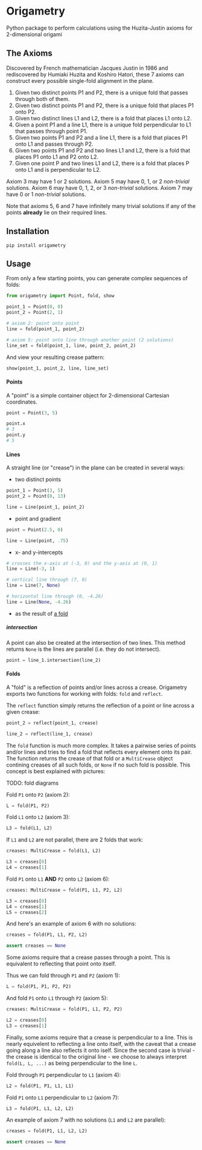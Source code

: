 # Origametry

Python package to perform calculations using the Huzita-Justin axioms for 2-dimensional origami

## The Axioms

Discovered by French mathematician Jacques Justin in 1986 and rediscovered by Humiaki Huzita and Koshiro Hatori, these 7 axioms can construct every possible single-fold alignment in the plane.

1. Given two distinct points P1 and P2, there is a unique fold that passes through both of them.
2. Given two distinct points P1 and P2, there is a unique fold that places P1 onto P2.
3. Given two distinct lines L1 and L2, there is a fold that places L1 onto L2.
4. Given a point P1 and a line L1, there is a unique fold perpendicular to L1 that passes through point P1.
5. Given two points P1 and P2 and a line L1, there is a fold that places P1 onto L1 and passes through P2.
6. Given two points P1 and P2 and two lines L1 and L2, there is a fold that places P1 onto L1 and P2 onto L2.
7. Given one point P and two lines L1 and L2, there is a fold that places P onto L1 and is perpendicular to L2.

Axiom 3 may have 1 or 2 solutions.
Axiom 5 may have 0, 1, or 2 _non-trivial_ solutions.
Axiom 6 may have 0, 1, 2, or 3 _non-trivial_ solutions.
Axiom 7 may have 0 or 1 _non-trivial_ solutions.

Note that axioms 5, 6 and 7 have infinitely many trivial solutions if any of the points **already** lie on their required lines.

## Installation

```
pip install origametry
```

## Usage

From only a few starting points, you can generate complex sequences of folds:

```py
from origametry import Point, fold, show

point_1 = Point(0, 0)
point_2 = Point(2, 1)

# axiom 2: point onto point
line = fold(point_1, point_2)

# axiom 5: point onto line through another point (2 solutions)
line_set = fold(point_1, line, point_2, point_2)
```

And view your resulting crease pattern:

```python
show(point_1, point_2, line, line_set)
```

#### Points

A "point" is a simple container object for 2-dimensional Cartesian coordinates.

```py
point = Point(3, 5)

point.x
# 3
point.y
# 5
```

#### Lines

A straight line (or "crease") in the plane can be created in several ways:

- two distinct points

```py
point_1 = Point(3, 5)
point_2 = Point(8, 13)

line = Line(point_1, point_2)
```

- point and gradient

```py
point = Point(2.5, 0)

line = Line(point, .75)
```

- x- and y-intercepts

```py
# crosses the x-axis at (-3, 0) and the y-axis at (0, 1)
line = Line(-3, 1)

# vertical line through (7, 0)
line = Line(7, None)

# horizontal line through (0, -4.26)
line = Line(None, -4.26)
```

- as the result of [a fold](#folds)

##### intersection

A point can also be created at the intersection of two lines. This method returns `None` is the lines are parallel (i.e. they do not intersect).

```py
point = line_1.intersection(line_2)
```

#### Folds

A "fold" is a reflection of points and/or lines across a crease. Origametry exports two functions for working with folds: `fold` and `reflect`.

The `reflect` function simply returns the reflection of a point or line across a given crease:

```py
point_2 = reflect(point_1, crease)

line_2 = reflect(line_1, crease)
```

The `fold` function is much more complex. It takes a pairwise series of points and/or lines and tries to find a fold that reflects every element onto its pair. The function returns the crease of that fold or a `MultiCrease` object contining creases of all such folds, or `None` if no such fold is possible. This concept is best explained with pictures:

TODO: fold diagrams

Fold `P1` onto `P2` (axiom 2):

```py
L = fold(P1, P2)
```

Fold `L1` onto `L2` (axiom 3):

```py
L3 = fold(L1, L2)
```

If `L1` and `L2` are not parallel, there are 2 folds that work:

```py
creases: MultiCrease = fold(L1, L2)

L3 = creases[0]
L4 = creases[1]
```

Fold `P1` onto `L1` **AND** `P2` onto `L2` (axiom 6):

```py
creases: MultiCrease = fold(P1, L1, P2, L2)

L3 = creases[0]
L4 = creases[1]
L5 = creases[2]
```

And here's an example of axiom 6 with no solutions:

```py
creases = fold(P1, L1, P2, L2)

assert creases == None
```

Some axioms require that a crease passes through a point. This is equivalent to reflecting that point onto itself.

Thus we can fold through `P1` and `P2` (axiom 1):

```py
L = fold(P1, P1, P2, P2)
```

And fold `P1` onto `L1` through `P2` (axiom 5):

```py
creases: MultiCrease = fold(P1, L1, P2, P2)

L2 = creases[0]
L3 = creases[1]
```

Finally, some axioms require that a crease is perpendicular to a line. This is nearly equivelent to reflecting a line onto itself, with the caveat that a crease going along a line also reflects it onto iself. Since the second case is trivial - the crease is identical to the original line - we choose to always interpret `fold(L, L, ...)` as being perpendicular to the line `L`.

Fold through `P1` perpendicular to `L1` (axiom 4):

```py
L2 = fold(P1, P1, L1, L1)
```

Fold `P1` onto `L1` perpendicular to `L2` (axiom 7):

```py
L3 = fold(P1, L1, L2, L2)
```

An example of axiom 7 with no solutions (`L1` and `L2` are parallel):

```py
creases = fold(P1, L1, L2, L2)

assert creases == None
```
